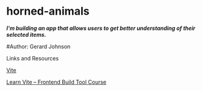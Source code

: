 # horned-animals

***I'm building an app that allows users to get better understanding of their selected items.***

#Author: Gerard Johnson

Links and Resources

 [Vite](https://vitejs.dev/guide/)
 
 [Learn Vite – Frontend Build Tool Course](https://www.youtube.com/watch?v=VAeRhmpcWEQ)

